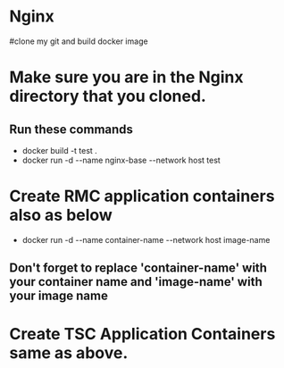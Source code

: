 # Nginx
#clone my git and build docker image

# Make sure you are in the Nginx directory that you cloned.
## Run these commands
- docker build -t test .
- docker run -d --name nginx-base --network host test
# Create RMC application containers also as below
- docker run -d --name container-name --network host image-name
## Don't forget to replace 'container-name' with your container name and 'image-name' with your image name
# Create TSC Application Containers same as above.
